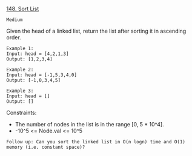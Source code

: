 [148. Sort List](https://leetcode.com/problems/sort-list/)

`Medium`

Given the head of a linked list, return the list after sorting it in ascending order.

```
Example 1:
Input: head = [4,2,1,3]
Output: [1,2,3,4]

Example 2:
Input: head = [-1,5,3,4,0]
Output: [-1,0,3,4,5]

Example 3:
Input: head = []
Output: []
```

Constraints:

- The number of nodes in the list is in the range [0, 5 * 10^4].
- -10^5 <= Node.val <= 10^5

`Follow up: Can you sort the linked list in O(n logn) time and O(1) memory (i.e. constant space)?`